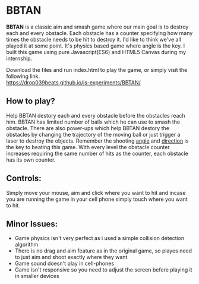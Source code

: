 # BBTAN

<p><strong>BBTAN</strong> is a classic aim and smash game where our main goal is to destroy each and every obstacle. Each obstacle has a counter specifying how many times the obstacle needs to be hit to destroy it. I'd like to think we've all played it at some point. It's physics based game where angle is the key. I built this game using pure Javascript(ES6) and HTML5 Canvas during my internship. 
</p>

Download the files and run index.html to play the game, or simply visit the following link.<br/>
https://drop039beats.github.io/js-experiments/BBTAN/

## How to play?
<p>
  Help BBTAN destory each and every obstacle before the obstacles reach him. BBTAN has limited number of balls which he can use to smash the obstacle. There are also power-ups which help BBTAN destory the obstacles by changing the trajectory of the moving ball or just trigger a laser to destroy the objects. Remember the shooting <u>angle</u> and <u>direction</u> is the key to beating this game. With every level the obstacle counter increases requiring the same number of hits as the counter, each obstacle has its own counter. 
</p>

## Controls:
<p>
  Simply move your mouse, aim  and click where you want to hit and incase you are running the game in your cell phone simply touch where you want to hit.
</p>

## Minor Issues:
  * Game physics isn't very perfect as i used a simple collision detection algorithm
  * There is no drag and aim feature as in the original game, so playes need to just aim and shoot exactly where they want
  * Game sound doesn't play in cell-phones
  * Game isn't responsive so you need to adjust the screen before playing it in smaller devices

